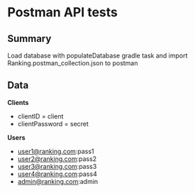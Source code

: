 # Postman API tests

## Summary

Load database with populateDatabase gradle task and import Ranking.postman_collection.json to postman

## Data

**Clients**

* clientID = client
* clientPassword = secret

**Users**

* user1@ranking.com:pass1
* user2@ranking.com:pass2
* user3@ranking.com:pass3
* user4@ranking.com:pass4
* admin@ranking.com:admin
